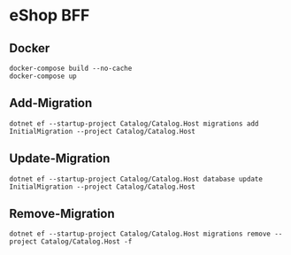 ﻿# eShop BFF

## Docker
```
docker-compose build --no-cache
docker-compose up
```

## Add-Migration
```
dotnet ef --startup-project Catalog/Catalog.Host migrations add InitialMigration --project Catalog/Catalog.Host
```

## Update-Migration
```
dotnet ef --startup-project Catalog/Catalog.Host database update InitialMigration --project Catalog/Catalog.Host
```

## Remove-Migration
```
dotnet ef --startup-project Catalog/Catalog.Host migrations remove --project Catalog/Catalog.Host -f
```
